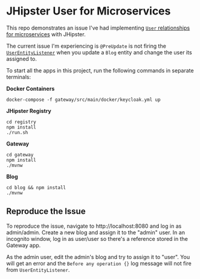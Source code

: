 # JHipster User for Microservices

This repo demonstrates an issue I've had implementing [`User` relationships for microservices](https://github.com/jhipster/generator-jhipster/pull/7424) with JHipster.

The current issue I'm experiencing is `@PreUpdate` is not firing the [`UserEntityListener`](blog/src/main/java/com/okta/developer/blog/domain/UserEntityListener.java) when you update a `Blog` entity and change the user its assigned to.

To start all the apps in this project, run the following commands in separate terminals:

**Docker Containers**

```
docker-compose -f gateway/src/main/docker/keycloak.yml up
```

**JHipster Registry**

```
cd registry
npm install
./run.sh
```

**Gateway**

```
cd gateway
npm install
./mvnw
```

**Blog**
```
cd blog && npm install
./mvnw
```

## Reproduce the Issue

To reproduce the issue, navigate to http://localhost:8080 and log in as admin/admin. Create a new blog and assign it to the "admin" user. In an incognito window, log in as user/user so there's a reference stored in the Gateway app.

As the admin user, edit the admin's blog and try to assign it to "user". You will get an error and the `Before any operation {}` log message will not fire from `UserEntityListener`.

